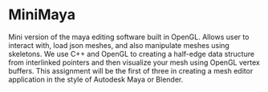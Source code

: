 # MiniMaya
Mini version of the maya editing software built in OpenGL. Allows user to interact with, load json meshes, and also manipulate meshes using skeletons. We use C++ and OpenGL to creating a half-edge data structure from interlinked pointers and then visualize your mesh using OpenGL vertex buffers. This assignment will be the first of three in creating a mesh editor application in the style of Autodesk Maya or Blender.

